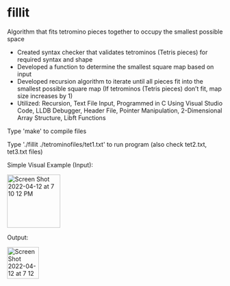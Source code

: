 # fillit
Algorithm that fits tetromino pieces together to occupy the smallest possible space

- Created syntax checker that validates tetrominos (Tetris pieces) for required syntax and shape
- Developed a function to determine the smallest square map based on input
- Developed recursion algorithm to iterate until all pieces fit into the smallest possible square map (If tetrominos (Tetris pieces) don’t fit, map size increases by 1)
- Utilized: Recursion, Text File Input, Programmed in C Using Visual Studio Code, LLDB Debugger, Header File, Pointer Manipulation, 2-Dimensional Array Structure, Libft Functions

Type 'make' to compile files

Type './fillit ./tetrominofiles/tet1.txt' to run program (also check tet2.txt, tet3.txt files)

Simple Visual Example (Input):



<img width="124" alt="Screen Shot 2022-04-12 at 7 10 12 PM" src="https://user-images.githubusercontent.com/99330131/163069073-7649e40a-2367-4c37-a6e7-7e0d4dc10c2d.png">


Output:


<img width="74" alt="Screen Shot 2022-04-12 at 7 12 08 PM" src="https://user-images.githubusercontent.com/99330131/163069218-e0536a1e-51f5-4bf2-8505-fb25df938145.png">
